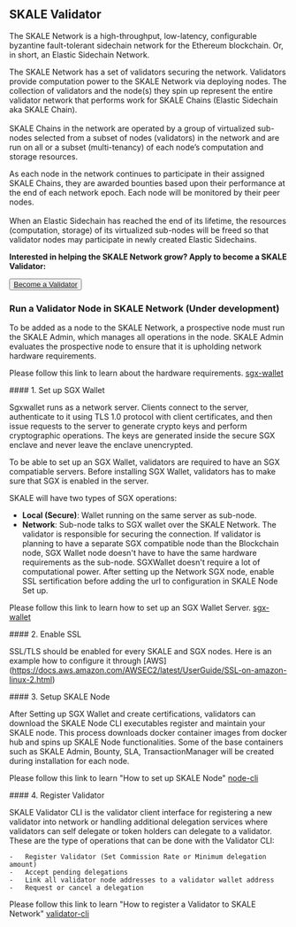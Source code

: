 ## SKALE Validator

The SKALE Network is a high-throughput, low-latency, configurable byzantine fault-tolerant sidechain network for the Ethereum blockchain. Or, in short, an Elastic Sidechain Network.  

The SKALE Network has a set of validators securing the network. Validators provide computation power to the SKALE Network via deploying nodes. The collection of validators and the node(s) they spin up represent the entire validator network that performs work for SKALE Chains (Elastic Sidechain aka SKALE Chain).  
‍  
SKALE Chains in the network are operated by a group of virtualized sub-nodes selected from a subset of nodes (validators) in the network and are run on all or a subset (multi-tenancy) of each node’s computation and storage resources.  

As each node in the network continues to participate in their assigned SKALE Chains, they are awarded bounties based upon their performance at the end of each network epoch. Each node will be monitored by their peer nodes.  
‍  
When an Elastic Sidechain has reached the end of its lifetime, the resources (computation, storage) of its virtualized sub-nodes will be freed so that validator nodes may participate in newly created Elastic Sidechains.  

**Interested in helping the SKALE Network grow? Apply to become a SKALE Validator:**  

<button>[Become a Validator](https://skale.network/validators-signup)</button>

### Run a Validator Node in SKALE Network (Under development)

<StepsController>
    <StepNav stepId='one' label='Acquire\nValidator Requirements'><Fundamentals/></StepNav>
    <StepNav stepId='two' label='Setup\nSGX Wallet'><ThresholdSignatures/></StepNav>
    <StepNav stepId='three' label='Enable\nSSL'><AsynchronousProtocol/></StepNav>
    <StepNav stepId='four' label='Setup\nSKALE Node'><LeaderlessConsensus/></StepNav>
    <StepNav stepId='five' label='Register\nValidator'><SendTransaction/></StepNav>
</StepsController>

<Step id='one'>
To be added as a node to the SKALE Network, a prospective node must run the SKALE Admin, which manages all operations in the node. SKALE Admin evaluates the prospective node to ensure that it is upholding network hardware requirements. 

Please follow this link to learn about the hardware requirements. [sgx-wallet](/validators/requirements)

</Step>
<Step id='two'>
#### 1. Set up SGX Wallet

Sgxwallet runs as a network server. Clients connect to the server, authenticate to it using TLS 1.0 protocol with client certificates, and then issue requests to the server to generate crypto keys and perform cryptographic operations. The keys are generated inside the secure SGX enclave and never leave the enclave unencrypted.

To be able to set up an SGX Wallet, validators are required to have an SGX compatiable servers. Before installing SGX Wallet, validators has to make sure that SGX is enabled in the server. 

SKALE will have two types of SGX operations:

-   **Local (Secure)**: Wallet running on the same server as sub-node.  
-   **Network**: Sub-node talks to SGX wallet over the SKALE Network. The validator is responsible for securing the connection. If validator is planning to have a separate SGX compatible node than the Blockchain node, SGX Wallet node doesn't have to have the same hardware requirements as the sub-node. SGXWallet doesn't require a lot of computational power. After setting up the Network SGX node, enable SSL sertification before adding the url to configuration in SKALE Node Set up.

Please follow this link to learn how to set up an SGX Wallet Server. [sgx-wallet](/validators/sgx-wallet)

</Step>

<Step id='three'>
#### 2. Enable SSL

SSL/TLS should be enabled for every SKALE and SGX nodes. Here is an example how to configure it through [AWS] (https://docs.aws.amazon.com/AWSEC2/latest/UserGuide/SSL-on-amazon-linux-2.html)

</Step>

<Step id='four'>
#### 3. Setup SKALE Node

After Setting up SGX Wallet and create certifications, validators can download the SKALE Node CLI executables register and maintain your SKALE node. This process downloads docker container images from docker hub and spins up SKALE Node functionalities. Some of the base containers such as SKALE Admin, Bounty, SLA, TransactionManager will be created during installation for each node. 

Please follow this link to learn "How to set up SKALE Node" [node-cli](/validators/node-cli)

</Step>

<Step id='five'>
#### 4. Register Validator

SKALE Validator CLI is the validator client interface for registering a new validator into network or handling additional delegation services where validators can self delegate or token holders can delegate to a validator. These are the type of operations that can be done with the Validator CLI:

    -   Register Validator (Set Commission Rate or Minimum delegation amount)
    -   Accept pending delegations
    -   Link all validator node addresses to a validator wallet address
    -   Request or cancel a delegation

Please follow this link to learn "How to register a Validator to SKALE Network" [validator-cli](/validators/validator-cli)

</Step>